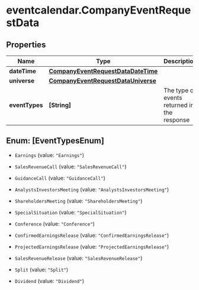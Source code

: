 # eventcalendar.CompanyEventRequestData

## Properties

Name | Type | Description | Notes
------------ | ------------- | ------------- | -------------
**dateTime** | [**CompanyEventRequestDataDateTime**](CompanyEventRequestDataDateTime.md) |  | [optional] 
**universe** | [**CompanyEventRequestDataUniverse**](CompanyEventRequestDataUniverse.md) |  | [optional] 
**eventTypes** | **[String]** | The type of events returned in the response | [optional] 



## Enum: [EventTypesEnum]


* `Earnings` (value: `"Earnings"`)

* `SalesRevenueCall` (value: `"SalesRevenueCall"`)

* `GuidanceCall` (value: `"GuidanceCall"`)

* `AnalystsInvestorsMeeting` (value: `"AnalystsInvestorsMeeting"`)

* `ShareholdersMeeting` (value: `"ShareholdersMeeting"`)

* `SpecialSituation` (value: `"SpecialSituation"`)

* `Conference` (value: `"Conference"`)

* `ConfirmedEarningsRelease` (value: `"ConfirmedEarningsRelease"`)

* `ProjectedEarningsRelease` (value: `"ProjectedEarningsRelease"`)

* `SalesRevenueRelease` (value: `"SalesRevenueRelease"`)

* `Split` (value: `"Split"`)

* `Dividend` (value: `"Dividend"`)




